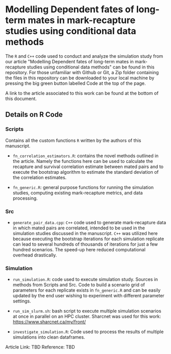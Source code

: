 # Modelling Dependent fates of long-term mates in mark-recapture studies using conditional data methods

The `R` and `C++` code used to conduct and analyze the simulation study from our article "Modelling Dependent fates of long-term mates in mark-recapture studies using conditional data methods" can be found in this repository. For those unfamiliar with Github or Git, a Zip folder containing the files in this repository can be downloaded to your local machine by pressing the big green button labelled Code at the top of the page.

A link to the article associated to this work can be found at the bottom of this document. 

## Details on R Code

### Scripts

Contains all the custom functions `R` written by the authors of this manuscript. 

- `fn_correlation_estimators.R`: contains the novel methods outlined in the article. Namely the functions here can be used to calculate the recapture and survival correlation estimate between mated pairs and to execute the bootstrap algorithm to estimate the standard deviation of the correlation estimates. 

- `fn_generic.R`: general purpose functions for running the simulation studies, computing existing mark-recapture metrics, and data processing. 

### Src

-  `generate_pair_data.cpp`: `C++` code used to generate mark-recapture data in which mated pairs are correlated, intended to be used in the simulation studies discussed in the manuscript. `C++` was utilized here because executing the bootstrap iterations for each simulation replicate can lead to several hundreds of thousands of iterations for just a few hundred scenarios. The speed-up here reduced computational overhead drastically. 

### Simulation

- `run_simulation.R`: code used to execute simulation study. Sources in methods from Scripts and Src. Code to build a scenario grid of parameters for each replicate exists in `fn_generic.R` and can be easily updated by the end user wishing to experiment with different parameter settings. 

- `run_sim_slurm.sh`: bash script to execute multiple simulation scenarios at once in parallel on an HPC cluster. Sharcnet was used for this work: https://www.sharcnet.ca/my/front/

- `investigate_simulation.R`: Code used to process the results of multiple simulations into clean dataframes. 

Article Link: TBD
Reference: TBD
